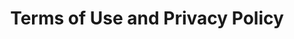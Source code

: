 ---
title: Terms of Use and Privacy Policy
description: 

layout: featurerow
permalink: /eng_terms/

feature_row:
  - title: Privacy Policty
    linktext: 'Read'
    excerpt: TTTTTT
    linkurl: /eng_privacy/
    image_path: '/assets/images/bookflower_feature.jpg'
  - title: Disclaimer
    linktext: 'Read'
    excerpt: TTTTT
    linkurl: /eng_disclaimer/
    image_path: '/assets/images/bookflower_feature.jpg'
	
feature_row:
  - title: Terms & Conditions
    linktext: 'Read'
    excerpt: TTTTT
    linkurl: /eng_conditions/
    image_path: '/assets/images/bookflower_feature.jpg'
---